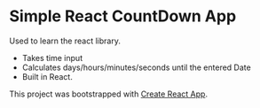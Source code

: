 # Simple React CountDown App

Used to learn the react library.
 * Takes time input
 * Calculates days/hours/minutes/seconds until the entered Date
 * Built in React.

This project was bootstrapped with [Create React App](https://github.com/facebookincubator/create-react-app).
